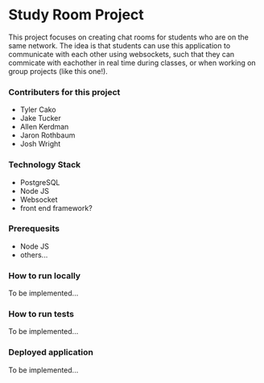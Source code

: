 # Study Room Project
This project focuses on creating chat rooms for students who are on the same network. The idea is that students can use this application to communicate with each other using websockets,
such that they can commicate with eachother in real time during classes, or when working on group projects (like this one!).

### Contributers for this project
- Tyler Cako
- Jake Tucker
- Allen Kerdman
- Jaron Rothbaum
- Josh Wright

### Technology Stack
- PostgreSQL
- Node JS
- Websocket
- front end framework?

### Prerequesits
- Node JS
- others...

### How to run locally
To be implemented...

### How to run tests
To be implemented...

### Deployed application
To be implemented...
